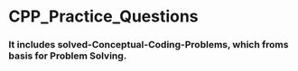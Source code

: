 # CPP_Practice_Questions
### It includes solved-Conceptual-Coding-Problems, which froms basis for Problem Solving.
